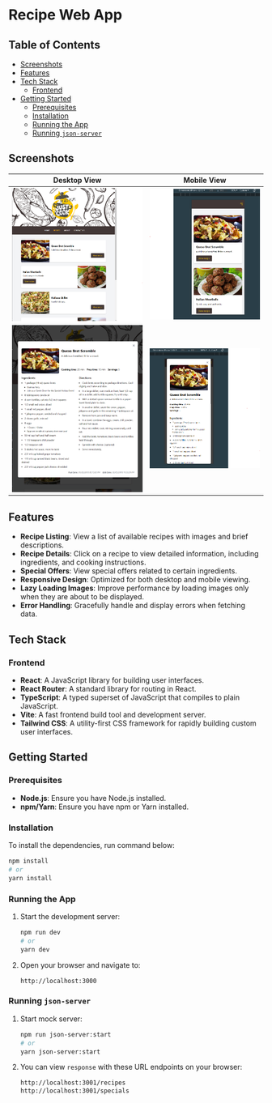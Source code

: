 # Recipe Web App

## Table of Contents

- [Screenshots](#screenshots)
- [Features](#features)
- [Tech Stack](#tech-stack)
   - [Frontend](#frontend)
- [Getting Started](#getting-started)
   - [Prerequisites](#prerequisites)
   - [Installation](#installation)
   - [Running the App](#running-the-app)
   - [Running `json-server`](#running-json-server)

## Screenshots

| Desktop View | Mobile View |
|--------------|-------------|
| ![Desktop View](desktop-web-react-recipe.png) | ![Mobile View](mobile-web-react-recipe.png) |
| ![Desktop Modal View](desktop-web-modal-react-recipe.png) | ![Mobile Modal View](mobile-view-modal-react-recipe.png) |



## Features

- **Recipe Listing**: View a list of available recipes with images and brief descriptions.
- **Recipe Details**: Click on a recipe to view detailed information, including ingredients, and cooking instructions.
- **Special Offers**: View special offers related to certain ingredients.
- **Responsive Design**: Optimized for both desktop and mobile viewing.
- **Lazy Loading Images**: Improve performance by loading images only when they are about to be displayed.
- **Error Handling**: Gracefully handle and display errors when fetching data.

## Tech Stack

### Frontend

- **React**: A JavaScript library for building user interfaces.
- **React Router**: A standard library for routing in React.
- **TypeScript**: A typed superset of JavaScript that compiles to plain JavaScript.
- **Vite**: A fast frontend build tool and development server.
- **Tailwind CSS**: A utility-first CSS framework for rapidly building custom user interfaces.

## Getting Started

### Prerequisites

- **Node.js**: Ensure you have Node.js installed.
- **npm/Yarn**: Ensure you have npm or Yarn installed.

### Installation

 To install the dependencies, run command below:
   ```sh
   npm install
   # or
   yarn install
   ```

### Running the App

1. Start the development server:
   ```sh
   npm run dev
   # or
   yarn dev
   ```

2. Open your browser and navigate to:
   ```
   http://localhost:3000
   ```

### Running `json-server`

1. Start mock server:
   ```sh
   npm run json-server:start
   # or
   yarn json-server:start
   ```

2. You can view `response` with these URL endpoints on your browser:
   ```
   http://localhost:3001/recipes
   http://localhost:3001/specials
   ```